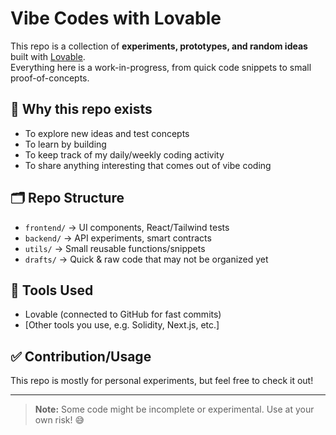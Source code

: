 # Vibe Codes with Lovable  

This repo is a collection of **experiments, prototypes, and random ideas** built with [Lovable](https://lovable.dev).  
Everything here is a work-in-progress, from quick code snippets to small proof-of-concepts.  

## 📌 Why this repo exists  
- To explore new ideas and test concepts  
- To learn by building  
- To keep track of my daily/weekly coding activity  
- To share anything interesting that comes out of vibe coding  

## 🗂 Repo Structure  
- `frontend/` → UI components, React/Tailwind tests  
- `backend/` → API experiments, smart contracts  
- `utils/` → Small reusable functions/snippets  
- `drafts/` → Quick & raw code that may not be organized yet  

## 🚀 Tools Used  
- Lovable (connected to GitHub for fast commits)  
- [Other tools you use, e.g. Solidity, Next.js, etc.]  

## ✅ Contribution/Usage  
This repo is mostly for personal experiments, but feel free to check it out!  

---

> **Note:** Some code might be incomplete or experimental. Use at your own risk! 😅
